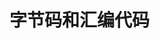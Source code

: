 

# 字节码和汇编代码
<!--
https://blog.csdn.net/baidu_28523317/article/details/103849732
https://www.freesion.com/article/68101111019/

-->


